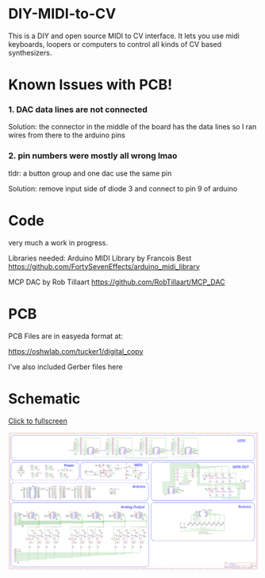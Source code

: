 # DIY-MIDI-to-CV
This is a DIY and open source MIDI to CV interface. It lets you use midi keyboards, loopers or computers to control all kinds of CV based synthesizers.


# Known Issues with PCB!

### 1. DAC data lines are not connected

Solution: the connector in the middle of the board has the data lines so I ran wires from there to the arduino pins

### 2. pin numbers were mostly all wrong lmao

tldr: a button group and one dac use the same pin

Solution: remove input side of diode 3 and connect to pin 9 of arduino


# Code
very much a work in progress.

Libraries needed:
Arduino MIDI Library by Francois Best
https://github.com/FortySevenEffects/arduino_midi_library

MCP DAC by Rob Tillaart
https://github.com/RobTillaart/MCP_DAC

# PCB

PCB Files are in easyeda format at:

https://oshwlab.com/tucker1/digital_copy

I've also included Gerber files here

# Schematic

[Click to fullscreen](https://raw.githubusercontent.com/TuckerMacor/DIY-MIDI-to-CV/main/Schematic/DIY%20MIDI%20to%20CV%20Schematic.svg)

![](/Schematic/DIY%20MIDI%20to%20CV%20Schematic.svg)
